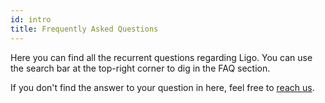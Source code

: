 ```yaml
---
id: intro
title: Frequently Asked Questions
---
```


Here you can find all the recurrent questions regarding Ligo. You can use the search bar at the top-right corner to dig in the FAQ section.

If you don't find the answer to your question in here, feel free to [reach us](https://ligolang.org/contact).

<!-- updated use of entry -->